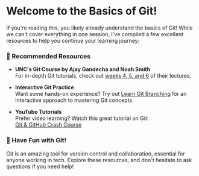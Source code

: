 # Welcome to the Basics of Git!

If you're reading this, you likely already understand the basics of Git! While we can't cover everything in one session, I've compiled a few excellent resources to help you continue your learning journey:

### 🌟 Recommended Resources
- **UNC's Git Course by Ajay Gandecha and Noah Smith**  
  For in-depth Git tutorials, check out [weeks 4, 5, and 6](https://comp290-24f.github.io/lectures/) of their lectures.
  
- **Interactive Git Practice**  
  Want some hands-on experience? Try out [Learn Git Branching](https://learngitbranching.js.org/) for an interactive approach to mastering Git concepts.
  
- **YouTube Tutorials**  
  Prefer video learning? Watch this great tutorial on Git:  
  [Git & GitHub Crash Course](https://www.youtube.com/watch?v=8JJ101D3knE)

### 🎉 Have Fun with Git!
Git is an amazing tool for version control and collaboration, essential for anyone working in tech. Explore these resources, and don't hesitate to ask questions if you need help!